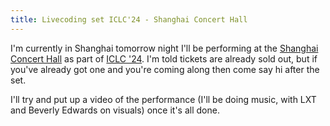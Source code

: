 ```yaml
---
title: Livecoding set ICLC'24 - Shanghai Concert Hall
---
```


I'm currently in Shanghai tomorrow night I'll be performing at the [Shanghai Concert Hall](https://www.shanghaiconcerthall.org/) as part of [ICLC '24](https://iclc.toplap.org/2024/program.html#table-day2). I'm told tickets are already sold out, but if you've already got one and you're coming along then come say hi after the set.

I'll try and put up a video of the performance (I'll be doing music, with LXT
and Beverly Edwards on visuals) once it's all done.
